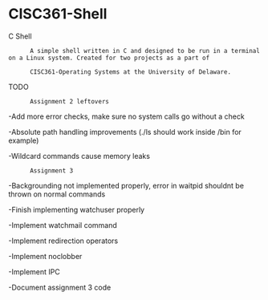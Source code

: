 # CISC361-Shell
C Shell

          A simple shell written in C and designed to be run in a terminal on a Linux system. Created for two projects as a part of 
          
          CISC361-Operating Systems at the University of Delaware. 

TODO


          Assignment 2 leftovers

-Add more error checks, make sure no system calls go without a check

-Absolute path handling improvements (./ls should work inside /bin for example)

-Wildcard commands cause memory leaks


          Assignment 3

-Backgrounding not implemented properly, error in waitpid shouldnt be thrown on normal commands

-Finish implementing watchuser properly

-Implement watchmail command

-Implement redirection operators

-Implement noclobber

-Implement IPC

-Document assignment 3 code
